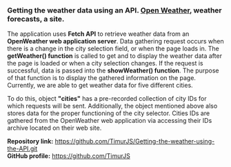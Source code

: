 ### Getting the weather data using an API. [Open Weather](https://openweathermap.org/), weather forecasts, a site.

The application uses __Fetch API__ to retrieve weather data from an __OpenWeather web application server__. Data gathering request occurs when there is a change in the city selection field, or when the page loads in. The __getWeather() function__ is called to get and to display the weather data after the page is loaded or when a city selection changes. 
If the request is successful, data is passed into the __showWeather() function__. The purpose of that function is to display the gathered information on the page. Currently, we are able to get weather data for five different cities.

To do this, object __"cities"__ has a pre-recorded collection of city IDs for which requests will be sent. Additionally, the object mentioned above also stores data for the proper functioning of the city selector. Cities IDs are gathered from the OpenWeather web application via accessing their IDs archive located on their web site. 

__Repository link:__ https://github.com/TimurJS/Getting-the-weather-using-the-API.git \
__GitHub profile:__ https://github.com/TimurJS